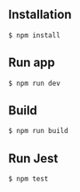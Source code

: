 ## Installation
```
$ npm install
```

## Run app
```
$ npm run dev
```

## Build
```
$ npm run build
```

## Run Jest
```
$ npm test
```
